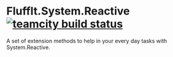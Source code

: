 FluffIt.System.Reactive [![teamcity build status][teamcity-status]][teamcity-build]
========

A set of extension methods to help in your every day tasks with System.Reactive.

[teamcity-status]: http://teamcity.furrybuilder.com/app/rest/builds/buildType:(id:FurryBuilder_FluffItSystemReactive_Dev)/statusIcon
[teamcity-build]:  http://teamcity.furrybuilder.com/viewType.html?buildTypeId=FurryBuilder_FluffItSystemReactive_Dev
